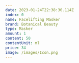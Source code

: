 ```yaml
---
date: 2023-01-24T22:38:30.114Z
index: 0
name: Facelifting Masker
brand: Botanical Beauty
type: Masker
amount: 1
content: 50
contentUnit: ml
price: 34
image: /images/Icon.png
---
```


